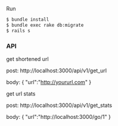 Run

```sh
$ bundle install
$ bundle exec rake db:migrate
$ rails s
```
### API

get shortened url

post:
http://localhost:3000/api/v1/get_url

body:
{
	"url":"http://yoururl.com"
}

get url stats

post:
http://localhost:3000/api/v1/get_stats

body:
{
	"url":"http://localhost:3000/go/1"
}
